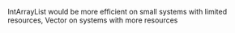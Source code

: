 IntArrayList would be more efficient on small systems with limited resources,  Vector on systems with more resources
